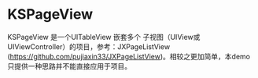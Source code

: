 # KSPageView
KSPageView 是一个UITableView 嵌套多个 子视图（UIView或 UIViewController）的项目，参考：JXPageListView (https://github.com/pujiaxin33/JXPageListView)。相较之更加简单，本demo只提供一种思路并不能直接应用于项目。